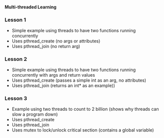 #### Multi-threaded Learning

### Lesson 1
* Simple example using threads to have two functions running concurrently
* Uses pthread_create (no args or attributes)
* Uses pthread_join (no return arg)

### Lesson 2
* Simple example using threads to have two functions running concurrently with args and return values
* Uses pthread_create (passes a simple int as an arg, no attributes)
* Uses pthread_join (returns an int\* as an example))

### Lesson 3
* Example using two threads to count to 2 billion (shows why threads can slow a program down)
* Uses pthread_create
* Uses pthread_join
* Uses mutex to lock/unlock critical section (contains a global variable)
